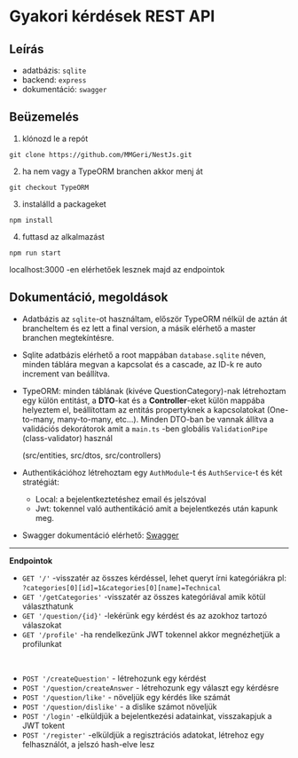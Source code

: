 # Gyakori kérdések REST API

## Leírás

- adatbázis: `sqlite`
- backend: `express`
- dokumentáció: `swagger`

## Beüzemelés
1. klónozd le a repót <br>

  ``` git clone https://github.com/MMGeri/NestJs.git ```
  
2. ha nem vagy a TypeORM branchen akkor menj át

  ``` git checkout TypeORM ```
  
3. instalálld a packageket 

  ``` npm install ``` 
  
4. futtasd az alkalmazást 

  ``` npm run start ```
  
  localhost:3000 -en elérhetőek lesznek majd az endpointok
  
## Dokumentáció, megoldások

- Adatbázis az `sqlite`-ot használtam, először TypeORM nélkül de aztán át brancheltem és ez lett a final version, a másik elérhető a master branchen megtekíntésre.
- Sqlite adatbázis elérhető a root mappában `database.sqlite` néven, minden táblára megvan a kapcsolat és a cascade, az ID-k re auto increment van beállítva.
- TypeORM: minden táblának (kivéve QuestionCategory)-nak létrehoztam egy külön entitást, a **DTO**-kat és a **Controller**-eket külön mappába helyeztem el, beállítottam az entitás propertyknek a kapcsolatokat (One-to-many, many-to-many, etc...). Minden DTO-ban be vannak állítva a validációs dekorátorok amit a `main.ts` -ben globális `ValidationPipe` (class-validator) használ

  (src/entities, src/dtos, src/controllers)
- Authentikációhoz létrehoztam egy `AuthModule`-t és `AuthService`-t és két stratégiát:
  - Local: a bejelentkeztetéshez email és jelszóval
  - Jwt: tokennel való authentikáció amit a bejelentkezés után kapunk meg.
- Swagger dokumentáció elérhető: [Swagger](https://github.com/MMGeri/NestJs/tree/TypeORM/swagger)

---

__Endpointok__
- `GET '/'` -visszatér az összes kérdéssel, lehet queryt írni kategóriákra pl: `?categories[0][id]=1&categories[0][name]=Technical`
- `GET '/getCategories'` -visszatér az összes kategóriával amik kötül választhatunk
- `GET '/question/{id}'` -lekérünk egy kérdést és az azokhoz tartozó válaszokat
- `GET '/profile'` -ha rendelkezünk JWT tokennel akkor megnézhetjük a profilunkat
<br>

- `POST '/createQuestion'` - létrehozunk egy kérdést
- `POST '/question/createAnswer` - létrehozunk egy választ egy kérdésre
- `POST '/question/like'` - növeljük egy kérdés like számát
- `POST '/question/dislike'` - a dislike számot növeljük
- `POST '/login'` -elküldjük a bejelentkezési adatainkat, visszakapjuk a JWT tokent
- `POST '/register'` -elküldjük a regisztrációs adatokat, létrehoz egy felhasználót, a jelszó hash-elve lesz

